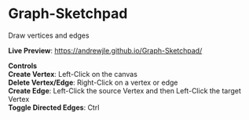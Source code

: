 # Graph-Sketchpad
Draw vertices and edges

**Live Preview**: https://andrewjle.github.io/Graph-Sketchpad/

**Controls**\
**Create Vertex**: Left-Click on the canvas\
**Delete Vertex/Edge**: Right-Click on a vertex or edge\
**Create Edge**: Left-Click the source Vertex and then Left-Click the target Vertex\
**Toggle Directed Edges**: Ctrl
